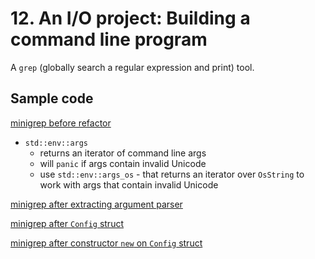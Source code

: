 # 12. An I/O project: Building a command line program

A `grep` (globally search a regular expression and print) tool.

## Sample code

[minigrep before refactor](./01-before-refactor/minigrep/)

- `std::env::args`
  - returns an iterator of command line args
  - will `panic` if args contain invalid Unicode
  - use `std::env::args_os` - that returns an iterator over `OsString` to work with args that contain invalid Unicode

[minigrep after extracting argument parser](./02-after-refactor/01-extract-arg-parser/minigrep/)

[minigrep after `Config` struct](./02-after-refactor/02-config-struct/minigrep/)

[minigrep after constructor `new` on `Config` struct](./02-after-refactor/03-config-struct-constructor/minigrep/)
